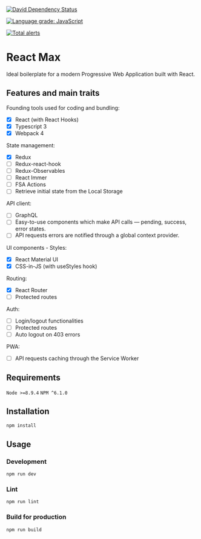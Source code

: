 [![David Dependency Status](https://david-dm.org/iliketomatoes/react-max.svg)](https://david-dm.org/iliketomatoes/react-max)

[![Language grade: JavaScript](https://img.shields.io/lgtm/grade/javascript/g/iliketomatoes/react-max.svg?logo=lgtm&logoWidth=18)](https://lgtm.com/projects/g/iliketomatoes/react-max/context:javascript)

[![Total alerts](https://img.shields.io/lgtm/alerts/g/iliketomatoes/react-max.svg?logo=lgtm&logoWidth=18)](https://lgtm.com/projects/g/iliketomatoes/react-max/alerts/)

# React Max

Ideal boilerplate for a modern Progressive Web Application built with React.

## Features and main traits

Founding tools used for coding and bundling:

- [x] React (with React Hooks)
- [x] Typescript 3
- [x] Webpack 4

State management:

- [x] Redux
- [ ] Redux-react-hook
- [ ] Redux-Observables
- [ ] React Immer
- [ ] FSA Actions
- [ ] Retrieve initial state from the Local Storage

API client:

- [ ] GraphQL
- [ ] Easy-to-use components which make API calls — pending, success, error states.
- [ ] API requests errors are notified through a global context provider.

UI components - Styles:

- [x] React Material UI
- [x] CSS-in-JS (with useStyles hook)

Routing:

- [x] React Router
- [ ] Protected routes

Auth:

- [ ] Login/logout functionalities
- [ ] Protected routes
- [ ] Auto logout on 403 errors

PWA:

- [ ] API requests caching through the Service Worker

## Requirements

`Node >=8.9.4`
`NPM ^6.1.0`

## Installation

```bash
npm install
```

## Usage

### Development

`npm run dev`

### Lint

`npm run lint`

### Build for production

`npm run build`

